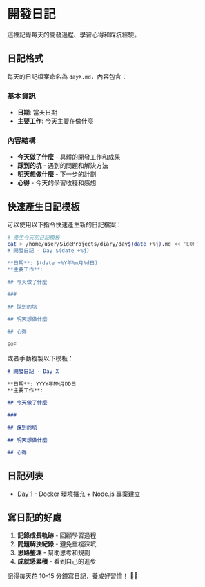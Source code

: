 # 開發日記

這裡記錄每天的開發過程、學習心得和踩坑經驗。

## 日記格式

每天的日記檔案命名為 `dayX.md`，內容包含：

### 基本資訊
- **日期**: 當天日期
- **主要工作**: 今天主要在做什麼

### 內容結構
- **今天做了什麼** - 具體的開發工作和成果
- **踩到的坑** - 遇到的問題和解決方法
- **明天想做什麼** - 下一步的計劃
- **心得** - 今天的學習收穫和感想

## 快速產生日記模板

可以使用以下指令快速產生新的日記檔案：

```bash
# 產生今天的日記模板
cat > /home/user/SideProjects/diary/day$(date +%j).md << 'EOF'
# 開發日記 - Day $(date +%j)

**日期**: $(date +%Y年%m月%d日)  
**主要工作**: 

## 今天做了什麼

### 

## 踩到的坑

## 明天想做什麼

## 心得

EOF
```

或者手動複製以下模板：

```markdown
# 開發日記 - Day X

**日期**: YYYY年MM月DD日  
**主要工作**: 

## 今天做了什麼

### 

## 踩到的坑

## 明天想做什麼

## 心得

```

## 日記列表

- [Day 1](day1.md) - Docker 環境擴充 + Node.js 專案建立

## 寫日記的好處

1. **記錄成長軌跡** - 回顧學習過程
2. **問題解決紀錄** - 避免重複踩坑
3. **思路整理** - 幫助思考和規劃
4. **成就感累積** - 看到自己的進步

記得每天花 10-15 分鐘寫日記，養成好習慣！ 📝✨
